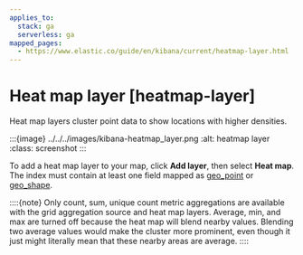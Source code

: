 ```yaml
---
applies_to:
  stack: ga
  serverless: ga
mapped_pages:
  - https://www.elastic.co/guide/en/kibana/current/heatmap-layer.html
---
```


# Heat map layer [heatmap-layer]

Heat map layers cluster point data to show locations with higher densities.

:::{image} ../../../images/kibana-heatmap_layer.png
:alt: heatmap layer
:class: screenshot
:::

To add a heat map layer to your map, click **Add layer**, then select **Heat map**. The index must contain at least one field mapped as [geo_point](elasticsearch://docs/reference/elasticsearch/mapping-reference/geo-point.md) or [geo_shape](elasticsearch://docs/reference/elasticsearch/mapping-reference/geo-shape.md).

::::{note}
Only count, sum, unique count metric aggregations are available with the grid aggregation source and heat map layers. Average, min, and max are turned off because the heat map will blend nearby values. Blending two average values would make the cluster more prominent, even though it just might literally mean that these nearby areas are average.
::::


